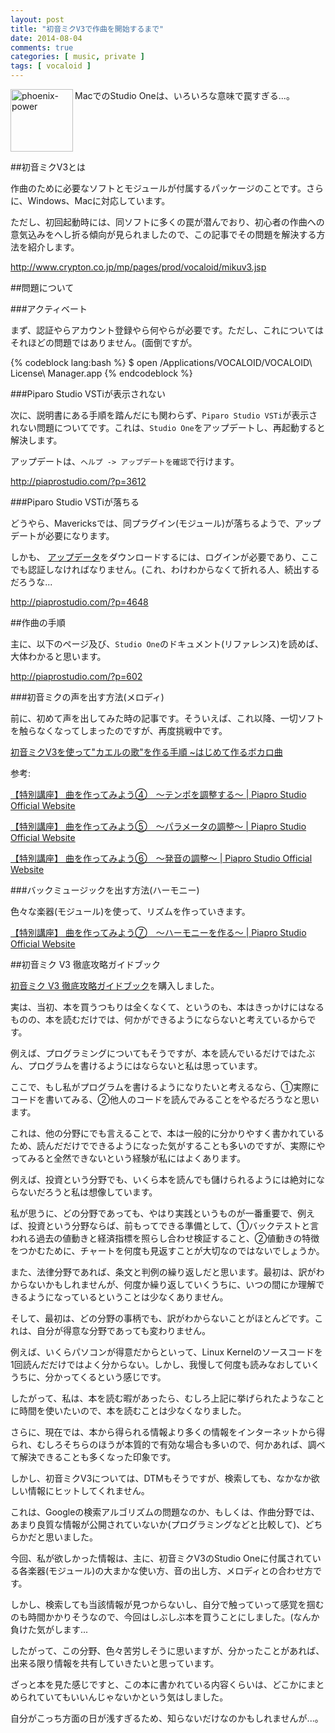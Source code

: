```yaml
---
layout: post
title: "初音ミクV3で作曲を開始するまで"
date: 2014-08-04
comments: true
categories: [ music, private ]
tags: [ vocaloid ]
---
```

<img src="{{ root_url }}/images/more.png" alt="phoenix-power" align="left" width="100" height="100">MacでのStudio Oneは、いろいろな意味で罠すぎる...。<!--more--><br clear="all">

##初音ミクV3とは

作曲のために必要なソフトとモジュールが付属するパッケージのことです。さらに、Windows、Macに対応しています。

ただし、初回起動時には、同ソフトに多くの罠が潜んでおり、初心者の作曲への意気込みをへし折る傾向が見られましたので、この記事でその問題を解決する方法を紹介します。

http://www.crypton.co.jp/mp/pages/prod/vocaloid/mikuv3.jsp

##問題について

###アクティベート

まず、認証やらアカウント登録やら何やらが必要です。ただし、これについてはそれほどの問題ではありません。(面倒ですが。

{% codeblock lang:bash %}
$ open /Applications/VOCALOID/VOCALOID\ License\ Manager.app
{% endcodeblock %}

###Piparo Studio VSTiが表示されない

次に、説明書にある手順を踏んだにも関わらず、`Piparo Studio VSTi`が表示されない問題についてです。これは、`Studio One`をアップデートし、再起動すると解決します。

アップデートは、`ヘルプ -> アップデートを確認`で行けます。

http://piaprostudio.com/?p=3612

###Piparo Studio VSTiが落ちる

どうやら、Mavericksでは、同プラグイン(モジュール)が落ちるようで、アップデートが必要になります。

しかも、 <a href="http://www.crypton.co.jp/mp/do/support/prod?id=39390&kbn=1" target="_blank">アップデータ</a>をダウンロードするには、ログインが必要であり、ここでも認証しなければなりません。(これ、わけわからなくて折れる人、続出するだろうな...

http://piaprostudio.com/?p=4648

##作曲の手順

主に、以下のページ及び、`Studio One`のドキュメント(リファレンス)を読めば、大体わかると思います。

http://piaprostudio.com/?p=602

###初音ミクの声を出す方法(メロディ)

前に、初めて声を出してみた時の記事です。そういえば、これ以降、一切ソフトを触らなくなってしまったのですが、再度挑戦中です。

<a href="http://mba-hack.blogspot.jp/2013/10/v3.html" target="_blank">初音ミクV3を使って"カエルの歌"を作る手順 ~はじめて作るボカロ曲</a>

参考:

<a href="http://piaprostudio.com/?p=631" target="_blank">【特別講座】 曲を作ってみよう④　～テンポを調整する～ | Piapro Studio Official Website</a>

<a href="http://piaprostudio.com/?p=1049" target="_blank">【特別講座】 曲を作ってみよう⑤　～パラメータの調整～ | Piapro Studio Official Website</a>

<a href="http://piaprostudio.com/?p=1135" target="_blank">【特別講座】 曲を作ってみよう⑥　～発音の調整～ | Piapro Studio Official Website</a>

###バックミュージックを出す方法(ハーモニー)

色々な楽器(モジュール)を使って、リズムを作っていきます。



<a href="http://piaprostudio.com/?p=1326" target="_blank">【特別講座】 曲を作ってみよう⑦　～ハーモニーを作る～ | Piapro Studio Official Website</a>

##初音ミク V3 徹底攻略ガイドブック

<a href="http://www.amazon.co.jp/dp/4845623455" target="_blank">初音ミク V3 徹底攻略ガイドブック</a>を購入しました。

実は、当初、本を買うつもりは全くなくて、というのも、本はきっかけにはなるものの、本を読むだけでは、何かができるようにならないと考えているからです。

例えば、プログラミングについてもそうですが、本を読んでいるだけではたぶん、プログラムを書けるようにはならないと私は思っています。

ここで、もし私がプログラムを書けるようになりたいと考えるなら、①実際にコードを書いてみる、②他人のコードを読んでみることをやるだろうなと思います。

これは、他の分野にでも言えることで、本は一般的に分かりやすく書かれているため、読んだだけでできるようになった気がすることも多いのですが、実際にやってみると全然できないという経験が私にはよくあります。

例えば、投資という分野でも、いくら本を読んでも儲けられるようには絶対にならないだろうと私は想像しています。

私が思うに、どの分野であっても、やはり実践というものが一番重要で、例えば、投資という分野ならば、前もってできる準備として、①バックテストと言われる過去の値動きと経済指標を照らし合わせ検証すること、②値動きの特徴をつかむために、チャートを何度も見返すことが大切なのではないでしょうか。

また、法律分野であれば、条文と判例の繰り返しだと思います。最初は、訳がわからないかもしれませんが、何度か繰り返していくうちに、いつの間にか理解できるようになっているということは少なくありません。

そして、最初は、どの分野の事柄でも、訳がわからないことがほとんどです。これは、自分が得意な分野であっても変わりません。

例えば、いくらパソコンが得意だからといって、Linux Kernelのソースコードを1回読んだだけではよく分からない。しかし、我慢して何度も読みなおしていくうちに、分かってくるという感じです。

したがって、私は、本を読む暇があったら、むしろ上記に挙げられたようなことに時間を使いたいので、本を読むことは少なくなりました。

さらに、現在では、本から得られる情報より多くの情報をインターネットから得られ、むしろそちらのほうが本質的で有効な場合も多いので、何かあれば、調べて解決できることも多くなった印象です。

しかし、初音ミクV3については、DTMもそうですが、検索しても、なかなか欲しい情報にヒットしてくれません。

これは、Googleの検索アルゴリズムの問題なのか、もしくは、作曲分野では、あまり良質な情報が公開されていないか(プログラミングなどと比較して)、どちらかだと思いました。

今回、私が欲しかった情報は、主に、初音ミクV3のStudio Oneに付属されている各楽器(モジュール)の大まかな使い方、音の出し方、メロディとの合わせ方です。

しかし、検索しても当該情報が見つからないし、自分で触っていって感覚を掴むのも時間かかりそうなので、今回はしぶしぶ本を買うことにしました。(なんか負けた気がします...

したがって、この分野、色々苦労しそうに思いますが、分かったことがあれば、出来る限り情報を共有していきたいと思っています。

ざっと本を見た感じですと、この本に書かれている内容くらいは、どこかにまとめられていてもいいんじゃないかという気はしました。

自分がこっち方面の日が浅すぎるため、知らないだけなのかもしれませんが...。

